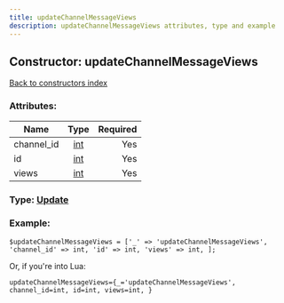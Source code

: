 ```yaml
---
title: updateChannelMessageViews
description: updateChannelMessageViews attributes, type and example
---
```

## Constructor: updateChannelMessageViews  
[Back to constructors index](index.md)



### Attributes:

| Name     |    Type       | Required |
|----------|:-------------:|---------:|
|channel\_id|[int](../types/int.md) | Yes|
|id|[int](../types/int.md) | Yes|
|views|[int](../types/int.md) | Yes|



### Type: [Update](../types/Update.md)


### Example:

```
$updateChannelMessageViews = ['_' => 'updateChannelMessageViews', 'channel_id' => int, 'id' => int, 'views' => int, ];
```  

Or, if you're into Lua:  


```
updateChannelMessageViews={_='updateChannelMessageViews', channel_id=int, id=int, views=int, }

```


